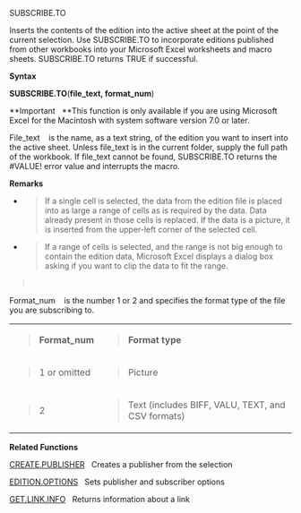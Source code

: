SUBSCRIBE.TO

Inserts the contents of the edition into the active sheet at the point
of the current selection. Use SUBSCRIBE.TO to incorporate editions
published from other workbooks into your Microsoft Excel worksheets and
macro sheets. SUBSCRIBE.TO returns TRUE if successful.

**Syntax**

**SUBSCRIBE.TO**(**file\_text, format\_num**)

**Important   **This function is only available if you are using
Microsoft Excel for the Macintosh with system software version 7.0 or
later.

File\_text    is the name, as a text string, of the edition you want to
insert into the active sheet. Unless file\_text is in the current
folder, supply the full path of the workbook. If file\_text cannot be
found, SUBSCRIBE.TO returns the \#VALUE\! error value and interrupts the
macro.

**Remarks**

  - > If a single cell is selected, the data from the edition file is
    > placed into as large a range of cells as is required by the data.
    > Data already present in those cells is replaced. If the data is a
    > picture, it is inserted from the upper-left corner of the selected
    > cell.

  - > If a range of cells is selected, and the range is not big enough
    > to contain the edition data, Microsoft Excel displays a dialog box
    > asking if you want to clip the data to fit the range.

>  

Format\_num    is the number 1 or 2 and specifies the format type of the
file you are subscribing to.

<table>
<tbody>
<tr class="odd">
<td><blockquote>
<p><strong>Format_num</strong></p>
</blockquote></td>
<td><blockquote>
<p><strong>Format type</strong></p>
</blockquote></td>
</tr>
<tr class="even">
<td><blockquote>
<p>1 or omitted</p>
</blockquote></td>
<td><blockquote>
<p>Picture</p>
</blockquote></td>
</tr>
<tr class="odd">
<td><blockquote>
<p>2</p>
</blockquote></td>
<td><blockquote>
<p>Text (includes BIFF, VALU, TEXT, and CSV formats)</p>
</blockquote></td>
</tr>
</tbody>
</table>

**Related Functions**

[CREATE.PUBLISHER](CREATE.PUBLISHER.md)   Creates a publisher from the selection

[EDITION.OPTIONS](EDITION.OPTIONS.md)   Sets publisher and subscriber options

[GET.LINK.INFO](GET.LINK.INFO.md)   Returns information about a link


